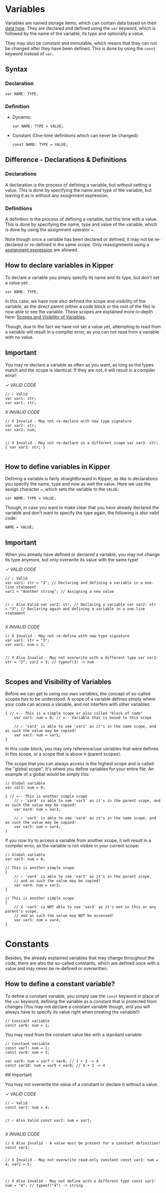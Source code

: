 # Variables

Variables are named storage items, which can contain data based on their [data type](./datatypes.html). They are
declared and defined using the `var` keyword, which is followed by the name of the variable, its type and optionally a
value.

They may also be constant and immutable, which means that they can not be changed after they have been defined. This is
done by using the `const` keyword instead of `var`.

## Syntax

### Declaration

```kipper
var NAME: TYPE;
```

### Definition

- Dynamic:

	```kipper
	var NAME: TYPE = VALUE;
	```

- Constant (One-time definitions which can never be changed):

	```kipper
	const NAME: TYPE = VALUE;
	```

## Difference - Declarations & Definitions

### Declarations

A declaration is the process of defining a variable, but without setting a value. This is done by specifying the name
and type of the variable, but leaving it as is without any assignment expression.

### Definitions

A definition is the process of defining a variable, but this time with a value. This is done by specifying the name,
type and value of the variable, which is done by using the assignment operator `=`.

Note though once a variable has been declared or defined, it may not be re-declared or re-defined in the same scope.
Only reassignments using a [assignment expression](./expressions/assignment-expression.html) are allowed.

## How to declare variables in Kipper

To declare a variable you simply specify its name and its type, but don't set a value yet:

```kipper
var NAME: TYPE;
```

In this case, we have now also defined the scope and visibility of the variable, as the direct parent (either a code
block or the root of the file) is now able to see the variable. These scopes are explained more in-depth here:
[Scopes and Visibility of Variables](#scopes-and-visibility-of-variables).

Though, due to the fact we have not set a value yet, attempting to read from a variable will result in a compiler error,
as you can not read from a variable with no value.

<div class="important">
  <h2>Important</h2>
  <p>
    You may re-declare a variable as often as you want, as long as the types match and the scope is identical. If
    they are not, it will result in a compiler error!
  </p>
  <p>
    <em class="green-checkmark">✓ VALID CODE</em>
  </p>
  <pre><code class="language-ts">// ✓ Valid
var var1: str;
var var1: str;</code></pre>
  <p>
    <em class="red-checkmark">X INVALID CODE</em>
  </p>
  <pre><code class="language-ts">// X Invalid - May not re-declare with new type signature
var var2: str;
var var2: num;

// X Invalid - May not re-declare in a different scope
var var3: str;
{
var var3: str;
}</code></pre>

</div>

## How to define variables in Kipper

Defining a variable is fairly straightforward in Kipper, as like in declarations you specify the name, type and now as
well the value. Here we use the assign character `=`, which sets the variable to the `VALUE`:

```kipper
var NAME: TYPE = VALUE;
```

Though, in case you want to make clear that you have already declared the variable and don't want to specify the type
again, the following is also valid code:

```kipper
NAME = VALUE;
```

<div class="important">
  <h2>Important</h2>
  <p>
    When you already have defined or declared a variable, you may not change its type anymore, but only overwrite its
    value with the same type!
  </p>
  <p>
    <em class="green-checkmark">✓ VALID CODE</em>
  </p>
  <pre><code class="language-ts">// ✓ Valid
var var1: str = "3"; // Declaring and defining a variable in a one-line statement
var1 = "Another string"; // Assigning a new value

// ✓ Also Valid
var var2: str; // Declaring a variable
var var2: str = "3"; // Declaring again and defining a variable in a one-line statement</code></pre>

  <p>
    <em class="red-checkmark">X INVALID CODE</em>
  </p>
  <pre><code class="language-ts">// X Invalid - May not re-define with new type signature
var var1: str = "3";
var var1: num = 3;

// X Also Invalid - May not overwrite with a different type
var var2: str = "3";
var2 = 3; // typeof(3) -> num</code></pre>

</div>

## Scopes and Visibility of Variables

Before we can get to using our own variables, the concept of so-called scopes has to be understood. A scope of a
variable defines simply where your code can access a variable, and not interfere with other variables.

```kipper
{ // <-- This is a simple scope or also called "block of code"
	var var1: num = 0; // <-- Variable that is bound to this scope

	// ✓ 'var2' is able to see 'var1' as it's in the same scope, and as such the value may be copied!
	var var2: num = var1;
}
```

In this code-block, you may only reference/use variables that were defines in this scope, or a scope that is above it
(parent scopes).

The scope that you can always access is the highest scope and is called the "global scope". It's where you define
variables for your entire file. An example of a global would be simply this:

```kipper
// Global variable
var var3: num = 0;

{ // <-- This is another simple scope
	// ✓ 'var4' is able to see 'var3' as it's in the parent scope, and as such the value may be copied!
	var var4: num = var3;

	// ✓ 'var5' is able to see 'var4' as it's in the same scope, and as such the value may be copied!
	var var5: num = var4;
}
```

If you now try to access a variable from another scope, it will result in a compiler error, as the variable is not
visible in your current scope:

```kipper
// Global variable
var var3: num = 0;

// This is another simple scope
{
	// ✓ 'var4' is able to see 'var3' as it's in the parent scope,
	// and as such the value may be copied!
	var var4: num = var3;
}

// This is another simple scope
{
	// X 'var5' is NOT able to see 'var4' as it's not in this or any parent's scope,
	// and as such the value may NOT be accessed!
	var var5: num = var4;
}
```

# Constants

Besides, the already explained variables that may change throughout the code, there are also the so-called constants,
which are defined once with a value and may never be re-defined or overwritten.

## How to define a constant variable?

To define a constant variable, you simply use the `const` keyword in place of the `var` keyword, defining the variable
as a constant that is protected from changes (You may not declare a constant variable though, and you will always have
to specify its value right when creating the variable!):

```kipper
// Constant variable
const var6: num = 1;
```

You may read from the constant value like with a standard variable:

```kipper
// Constant variable
const var7: num = 1;
const var8: num = 3;

var var9: num = var7 + var8; // 1 + 3 -> 4
const var10: num = var9 + var8; // 4 + 3 -> 4
```

<div class="important">
  ## Important
  <p>
  You may not overwrite the value of a constant or declare it without a value.
  </p>
  <p>
    <em class="green-checkmark">✓ VALID CODE</em>
  </p>
  <pre><code class="language-ts">// ✓ Valid
const var1: num = 4;

// ✓ Also Valid
const var2: num = var1;</code></pre>

  <p>
    <em class="red-checkmark">X INVALID CODE</em>
  </p>
  <pre><code class="language-ts">// X Also Invalid - A value must be present for a constant definition!
const var1;

// X Invalid - May not overwrite read-only constant
const var2: num = 4;
var2 = 5;

// X Also Invalid - May not define with a different type
const var2: num = "4"; // typeof("4") -> string</code></pre>

</div>
